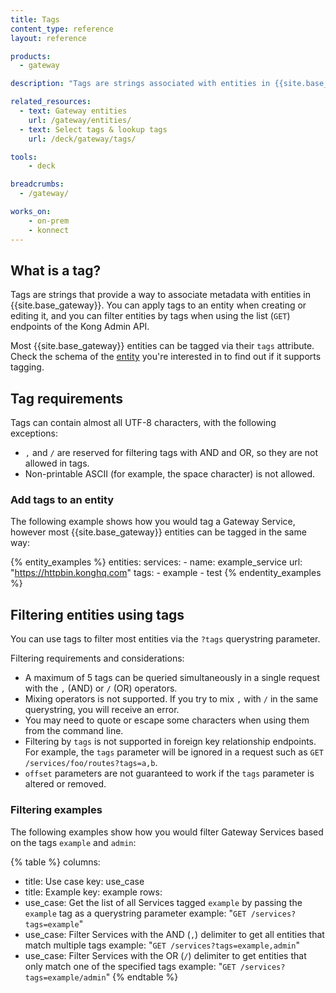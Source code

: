 ```yaml
---
title: Tags
content_type: reference
layout: reference

products:
  - gateway

description: "Tags are strings associated with entities in {{site.base_gateway}}, which you can use to filter entities on most `GET` endpoints."

related_resources:
  - text: Gateway entities
    url: /gateway/entities/
  - text: Select tags & lookup tags
    url: /deck/gateway/tags/

tools:
    - deck

breadcrumbs:
  - /gateway/

works_on:
    - on-prem
    - konnect
---
```


## What is a tag?

Tags are strings that provide a way to associate metadata with entities in {{site.base_gateway}}. 
You can apply tags to an entity when creating or editing it, and you can filter entities by tags 
when using the list (`GET`) endpoints of the Kong Admin API.

Most {{site.base_gateway}} entities can be tagged via their `tags` attribute. 
Check the schema of the [entity](/gateway/entities/) you're interested in to find out if it supports tagging.

## Tag requirements

Tags can contain almost all UTF-8 characters, with the following exceptions:

* `,` and `/` are reserved for filtering tags with AND and OR, so they are not allowed in tags.
* Non-printable ASCII (for example, the space character) is not allowed.

### Add tags to an entity

The following example shows how you would tag a Gateway Service, however most {{site.base_gateway}} entities can be tagged in the same way:

{% entity_examples %}
entities:
  services:
    - name: example_service
      url: "https://httpbin.konghq.com"
      tags: 
      - example
      - test
{% endentity_examples %}


## Filtering entities using tags

You can use tags to filter most entities via the `?tags` querystring parameter.

Filtering requirements and considerations:
* A maximum of 5 tags can be queried simultaneously in a single request with the `,` (AND) or `/` (OR) operators.
* Mixing operators is not supported. If you try to mix `,` with `/` in the same querystring,
you will receive an error.
* You may need to quote or escape some characters when using them from the command line.
* Filtering by `tags` is not supported in foreign key relationship endpoints. For example,
  the `tags` parameter will be ignored in a request such as `GET /services/foo/routes?tags=a,b`.
* `offset` parameters are not guaranteed to work if the `tags` parameter is altered or removed.

### Filtering examples 

The following examples show how you would filter Gateway Services based on the tags `example` and `admin`:

{% table %}
columns:
  - title: Use case
    key: use_case
  - title: Example
    key: example
rows:
  - use_case: Get the list of all Services tagged `example` by passing the `example` tag as a querystring parameter
    example: "`GET /services?tags=example`"
  - use_case: Filter Services with the AND (`,`) delimiter to get all entities that match multiple tags
    example: "`GET /services?tags=example,admin`"
  - use_case: Filter Services with the OR (`/`) delimiter to get entities that only match one of the specified tags
    example: "`GET /services?tags=example/admin`"
{% endtable %}

